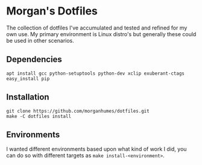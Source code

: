 # Morgan's Dotfiles

The collection of dotfiles I've accumulated and tested and refined for my own use. My primary environment is Linux distro's but generally these could be used in other scenarios.

## Dependencies
```
apt install gcc python-setuptools python-dev xclip exuberant-ctags
easy_install pip
```


## Installation

```
git clone https://github.com/morganhumes/dotfiles.git
make -C dotfiles install
```


## Environments

I wanted different environments based upon what kind of work I did, you can do so with different targets as `make install-<environment>`.
